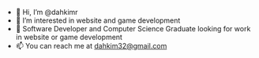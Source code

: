- 👋 Hi, I’m @dahkimr
- 🌱 I’m interested in website and game development
- 👀 Software Developer and Computer Science Graduate looking for work in website or game development 
- 📫 You can reach me at dahkim32@gmail.com

<!---
dahkimr/dahkimr is a ✨ special ✨ repository because its `README.md` (this file) appears on your GitHub profile.
You can click the Preview link to take a look at your changes.
--->

